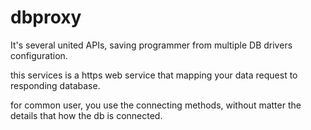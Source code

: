 dbproxy
=======

It's several united APIs, saving programmer from multiple DB drivers configuration.

this services is a https web service that mapping your data request to responding database.

for common user, you use the connecting methods, without matter the details that how the db is connected.


